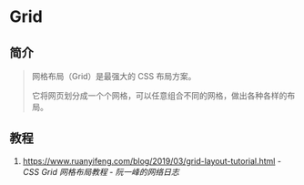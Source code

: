 # Grid

## 简介

> 网格布局（Grid）是最强大的 CSS 布局方案。
> 
> 它将网页划分成一个个网格，可以任意组合不同的网格，做出各种各样的布局。

## 教程

1. https://www.ruanyifeng.com/blog/2019/03/grid-layout-tutorial.html - *CSS Grid 网格布局教程 - 阮一峰的网络日志*
